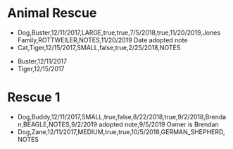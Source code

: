 # Animal Rescue
* Dog,Buster,12/11/2017,LARGE,true,true,7/5/2018,true,11/20/2019,Jones Family,ROTTWEILER,NOTES,11/20/2019 Date adopted note
* Cat,Tiger,12/15/2017,SMALL,false,true,2/25/2018,NOTES
- Buster,12/11/2017
- Tiger,12/15/2017

# Rescue 1
* Dog,Buddy,12/11/2017,SMALL,true,false,8/22/2018,true,9/2/2018,Brendan,BEAGLE,NOTES,9/2/2019 adopted note,9/5/2019 Owner is Brendan
* Dog,Zane,12/11/2017,MEDIUM,true,true,10/5/2018,GERMAN_SHEPHERD,NOTES


